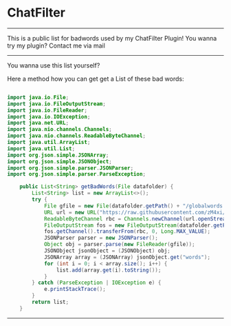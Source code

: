 # ChatFilter

---

This is a public list for badwords used by my ChatFilter Plugin!
You wanna try my plugin? Contact me via mail

---

You wanna use this list yourself?

Here a method how you can get get a List of these bad words:


```java

import java.io.File;
import java.io.FileOutputStream;
import java.io.FileReader;
import java.io.IOException;
import java.net.URL;
import java.nio.channels.Channels;
import java.nio.channels.ReadableByteChannel;
import java.util.ArrayList;
import java.util.List;
import org.json.simple.JSONArray;
import org.json.simple.JSONObject;
import org.json.simple.parser.JSONParser;
import org.json.simple.parser.ParseException;

	public List<String> getBadWords(File datafolder) {
		List<String> list = new ArrayList<>();
		try {
			File gfile = new File(datafolder.getPath() + "/globalwords.json");
			URL url = new URL("https://raw.githubusercontent.com/zM4xi/ChatFilter/master/words.json");
			ReadableByteChannel rbc = Channels.newChannel(url.openStream());
			FileOutputStream fos = new FileOutputStream(datafolder.getPath() + "/globalwords.json");
			fos.getChannel().transferFrom(rbc, 0, Long.MAX_VALUE);
			JSONParser parser = new JSONParser();
			Object obj = parser.parse(new FileReader(gfile));
			JSONObject jsonObject = (JSONObject) obj;
			JSONArray array = (JSONArray) jsonObject.get("words");
			for (int i = 0; i < array.size(); i++) {
				list.add(array.get(i).toString());
			}
		} catch (ParseException | IOException e) {
			e.printStackTrace();
		}
		return list;
	}
  ```
  ---
